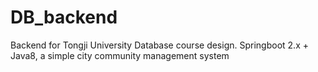 # DB_backend
Backend for Tongji University Database course design. Springboot 2.x + Java8, a simple city community management system
